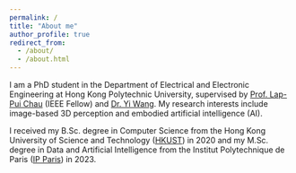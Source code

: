 ```yaml
---
permalink: /
title: "About me"
author_profile: true
redirect_from: 
  - /about/
  - /about.html
---
```


I am a PhD student in the Department of Electrical and Electronic Engineering at Hong Kong Polytechnic University, supervised by [Prof. Lap-Pui Chau](https://www.eie.polyu.edu.hk/~lpchau/) (IEEE Fellow) and [Dr. Yi Wang](https://wangyintu.github.io/). My research interests include image-based 3D perception and embodied artificial intelligence (AI).

I received my B.Sc. degree in Computer Science from the Hong Kong University of Science and Technology ([HKUST](https://hkust.edu.hk/)) in 2020 and my M.Sc. degree in Data and Artificial Intelligence from the Institut Polytechnique de Paris ([IP Paris](https://www.ip-paris.fr/en)) in 2023.



